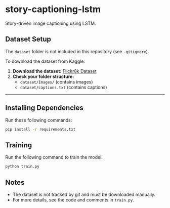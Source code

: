 # story-captioning-lstm

Story-driven image captioning using LSTM.

## Dataset Setup

The `dataset` folder is not included in this repository (see `.gitignore`).

To download the dataset from Kaggle:

1. **Download the dataset:**
   [Flickr8k Dataset](https://www.kaggle.com/datasets/adityajn105/flickr8k)
2. **Check your folder structure:**
   - `dataset/Images/` (contains images)
   - `dataset/captions.txt` (contains captions)

---

## Installing Dependencies

Run these following commands:
```bash
pip install -r requirements.txt
```

## Training

Run the following command to train the model:

```bash
python train.py
```

## Notes

- The dataset is not tracked by git and must be downloaded manually.
- For more details, see the code and comments in `train.py`.
